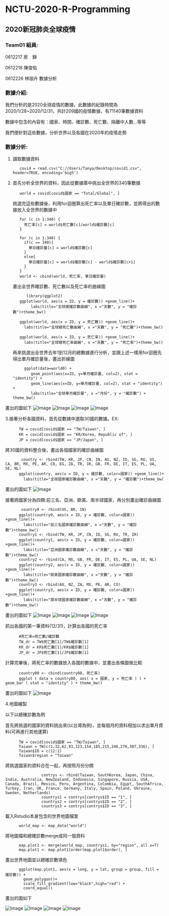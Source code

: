 # NCTU-2020-R-Programming

## 2020新冠肺炎全球疫情

### Team01 組員:

0612217 房　錚

0612218 陳俊佑

0612226 林珈卉 數據分析

### 數據介紹:

我們分析的是2020全球疫情的數據，此數據的紀錄時間為2020/1/28~2020/12/31，共計209國的疫情數據，有71140筆數據資料

數據中包含的內容有：國家、時間、確診數、死亡數、隔離中人數...等等

我們便針對這些數據，分析世界以及各國在2020年的疫情走勢

### 數據分析:

1. 讀取數據資料

          covid = read.csv("C://Users/Tanya/Desktop/covid1.csv", header=TRUE, encoding='big5')
          
2. 首先分析全世界的資料，因此從數據庫中挑出全世界的340筆數據

          world = covid[covid$國家 == "Total/Global", ]
          
   挑選完這些數據後，利用for迴圈算出死亡率以及單日確診數，並將得出的數據放入全世界的數據中
   
          for (c in 1:340) {
            死亡率[c] = world$死亡數[c]/world$確診數[c]
          }

          for (c in 1:340) {
            if(c == 340){
              單日確診量[c] = world$確診數[c]
            }
            else{
              單日確診量[c] = world$確診數[c] - world$確診數[c+1]
            }
          }
          world <- cbind(world, 死亡率, 單日確診量)
          
   畫出全世界確診數、死亡數以及死亡率的曲線圖
   
             library(ggplot2)
          ggplot(world, aes(x = ID, y = 確診數)) +geom_line()+
               labs(title="全球總確診數曲線", x ="天數", y = "確診數")+theme_bw()

          ggplot(world, aes(x = ID, y = 死亡數)) +geom_line()+
            labs(title="全球總死亡數曲線", x ="天數", y = "死亡數")+theme_bw()

          ggplot(world, aes(x = ID, y = 死亡率)) +geom_line()+
            labs(title="全球總死亡率曲線", x ="天數", y = "死亡率")+theme_bw()
           
   再來挑選出全世界去年1到12月的總數據進行分析，並跟上述一樣用for迴圈先得出單月確診量後，畫出折線圖
  
            ggplot(data=world0) + 
               geom_point(aes(x=ID, y=單月確診量, col=2), stat = "identity") + 
               geom_line(aes(x=ID, y=單月確診量, col=2), stat = "identity") +
               labs(title="全球單月確診量", x ="月份", y = "確診數") + theme_bw() 
               
畫出的圖如下
   ![Image](https://images.plurk.com/21pvWPH8wxvr17i33l19yw.png)
   ![Image](https://images.plurk.com/2RLiB3YQlrwUUsXvSnjeO.png)
   ![Image](https://images.plurk.com/3yOInGz4vwEVAaAhZend9w.png)
   ![Image](https://images.plurk.com/3knO0aVUTNfbs87mnNkmKb.png)

3.接著分析各國資料，首先從數據中選取30國的數據。EX:

          TW = covid[covid$國家 == "TW/Taiwan", ]
          KR = covid[covid$國家 == "KR/Korea, Republic of", ]
          JP = covid[covid$國家 == "JP/Japan", ]
          
 將30國的資料整合後，畫出各個國家的確診曲線圖
 
           country <- rbind(TW, KR, JP, CN, IN, AU, NZ, ID, SG, RU, US, CA, BR, MX, PE, AR, CO, EG, ZA, TR, IR, GB, FR, DE, IT, ES, PL, UA, SE, NL)
          ggplot(country, aes(x = ID, y = 確診數, color=國家)) +geom_line()+
            labs(title="全球國家確診數曲線", x ="天數", y = "確診數")+theme_bw(
            
畫出的圖如下
   ![Image](https://images.plurk.com/5IydwoUauUXfT3MwEQN2eK.png)
   
 接著將國家分為四類:前三名、亞洲、歐美、南半球國家，再分別畫出確診曲線圖
 
           country0 <- rbind(US, BR, IN)
          ggplot(country0, aes(x = ID, y = 確診數, color=國家)) +geom_line()+
            labs(title="前三名國家確診數曲線", x ="天數", y = "確診數")+theme_bw()
          country1 <- rbind(TW, KR, JP, CN, ID, SG, RU, TR, IR)
          ggplot(country1, aes(x = ID, y = 確診數, color=國家)) +geom_line()+
            labs(title="亞洲國家確診數曲線", x ="天數", y = "確診數")+theme_bw()
          country2 <- rbind(CA, MX, GB, FR, DE, IT, ES, PL, UA, SE, NL)
          ggplot(country2, aes(x = ID, y = 確診數, color=國家)) +geom_line()+
            labs(title="歐美國家確診數曲線", x ="天數", y = "確診數")+theme_bw()
          country3 <- rbind(AU, NZ, ZA, MX, PE, AR, CO)
          ggplot(country3, aes(x = ID, y = 確診數, color=國家)) +geom_line()+
            labs(title="南半球國家確診數曲線", x ="天數", y = "確診數")+theme_bw()
            
畫出的圖如下
   ![Image](https://images.plurk.com/5O9zMmRGg6aqwIM6HQQD7V.png)
   ![Image](https://images.plurk.com/FXvsHiNvVxmoNx4Qgx1wT.png)
   ![Image](https://images.plurk.com/7byFGoOtbel71NFs2e2UAt.png)
   ![Image](https://images.plurk.com/235V4iUrvc9dqT2aoE0FiF.png) 

抓出各國的第一筆資料(12/31)，計算出各國的死亡率

          #死亡率=死亡數/確診數
          TW_dr = TW$死亡數[1]/TW$確診數[1]
          KR_dr = KR$死亡數[1]/KR$確診數[1]
          JP_dr = JP$死亡數[1]/JP$確診數[1]

計算完畢後，將死亡率的數據放入各國的數據中，並畫出長條圖做比較

          country00 <- cbind(country00, 死亡率)
          ggplot ( data = country00, aes( x = 國家, y = 死亡率 ) ) + geom_bar ( stat = "identity" ) + theme_bw()
          
畫出的圖如下
   ![Image](https://images.plurk.com/253NqcytfdSEdeU5W24WhI.png)
   
4.地圖繪製

以下以總確診數為例

首先將挑選的國家的資料挑出來(以台灣為例)，並每個月的資料相加以求出單月資料(可再進行其他運算)

          TW = covid[covid$國家 == "TW/Taiwan", ]
          Taiwan = TW[c(1,32,62,93,123,154,185,215,246,276,307,336), ]
          Taiwan$ID = c(12:1)
          Taiwan$region = "Taiwan"

將挑選國家的資料合在一起，再按照月份分開

                    contrys <- rbind(Taiwan, SouthKorea, Japan, China, India, Australia, NewZealand, Indonesia, Singapore, Russia, USA, Canada, Brazil, Mexico, Peru, Argentina, Colombia, Egypt, SouthAfrica, Turkey, Iran, UK, France, Germany, Italy, Spain, Poland, Ukraine, Sweden, Netherlands)
                    countrys1 = contrys[contrys$ID == "1", ]
                    countrys2 = contrys[contrys$ID == "2", ]
                    countrys3 = contrys[contrys$ID == "3", ]

載入Rstudio本身包含的世界地圖檔案

          world_map <- map_data("world")

將地圖檔和總確診數merge成同一個資料

          map.plot1 <- merge(world_map, countrys1, by="region", all.x=T)
          map.plot1 <- map.plot1[order(map.plot1$order), ]

畫出世界地圖並以總確診數填色

          ggplot(map.plot1, aes(x = long, y = lat, group = group, fill = 確診數)) + 
            geom_polygon()+ 
            scale_fill_gradient(low="black",high="red") + 
            coord_equal()

畫出的圖如下

   ![Image](https://images.plurk.com/6yNGjAMcLxagneqGGgUvZo.gif)
   ![Image](https://images.plurk.com/2wVvrJ36qrsQkWE5OWqNgN.gif)
   ![Image](https://images.plurk.com/2KzfNsTU63fHbrlUueDfoQ.gif)
   ![Image](https://images.plurk.com/u0JXl7eQFqNniABC3nTgE.gif) 
